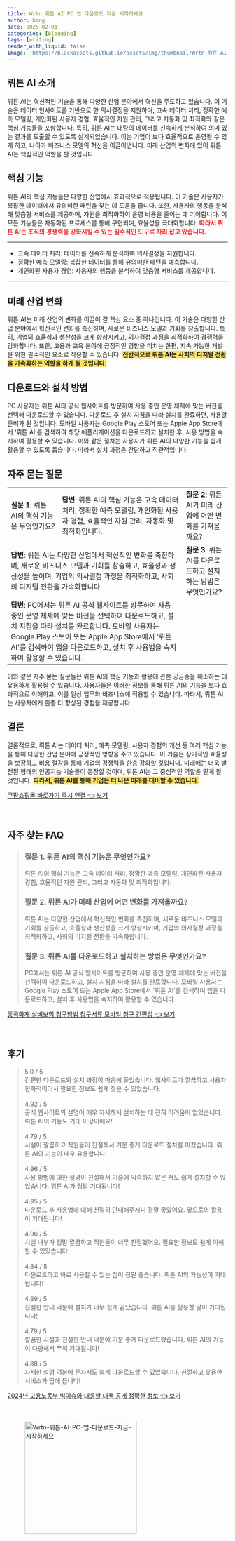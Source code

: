 ```yaml
---
title: Wrtn 뤼튼 AI PC 앱 다운로드 지금 시작하세요
author: bing
date: 2025-02-01
categories: [Blogging]
tags: [writing]
render_with_liquid: false
image: 'https://blackassets.github.io/assets/img/thumbnail/Wrtn-뤼튼-AI-PC-앱-다운로드-지금-시작하세요.webp'
---
```



<h2 id='뤼튼 AI 소개'>뤼튼 AI 소개</h2>

<p>뤼튼 AI는 혁신적인 기술을 통해 다양한 산업 분야에서 혁신을 주도하고 있습니다. 이 기술은 데이터 인사이트를 기반으로 한 의사결정을 지원하며, 고속 데이터 처리, 정확한 예측 모델링, 개인화된 사용자 경험, 효율적인 자원 관리, 그리고 자동화 및 최적화와 같은 핵심 기능들을 포함합니다. 특히, 뤼튼 AI는 대량의 데이터를 신속하게 분석하여 의미 있는 결과를 도출할 수 있도록 설계되었습니다. 이는 기업이 보다 효율적으로 운영될 수 있게 하고, 나아가 비즈니스 모델의 혁신을 이끌어냅니다. 미래 산업의 변화에 있어 뤼튼 AI는 핵심적인 역할을 할 것입니다.</p>

<h2 id='핵심 기능'>핵심 기능</h2>

<p>뤼튼 AI의 핵심 기능들은 다양한 산업에서 효과적으로 적용됩니다. 이 기술은 사용자가 복잡한 데이터에서 유의미한 패턴을 찾는 데 도움을 줍니다. 또한, 사용자의 행동을 분석해 맞춤형 서비스를 제공하며, 자원을 최적화하여 운영 비용을 줄이는 데 기여합니다. 이 모든 기능들은 자동화된 프로세스를 통해 구현되며, 효율성을 극대화합니다. <b><span style="color: #ee2323;">따라서 뤼튼 AI는 조직의 경쟁력을 강화시킬 수 있는 필수적인 도구로 자리 잡고 있습니다.</span></b></p>

<hr />

<ul>
    <li>고속 데이터 처리: 데이터를 신속하게 분석하여 의사결정을 지원합니다.</li>
    <li>정확한 예측 모델링: 복잡한 데이터를 통해 유의미한 패턴을 예측합니다.</li>
    <li>개인화된 사용자 경험: 사용자의 행동을 분석하여 맞춤형 서비스를 제공합니다.</li>
</ul>

<hr />

<h2 id='미래 산업 변화'>미래 산업 변화</h2>

<p>뤼튼 AI는 미래 산업의 변화를 이끌어 갈 핵심 요소 중 하나입니다. 이 기술은 다양한 산업 분야에서 혁신적인 변화를 촉진하며, 새로운 비즈니스 모델과 기회를 창출합니다. 특히, 기업의 효율성과 생산성을 크게 향상시키고, 의사결정 과정을 최적화하여 경쟁력을 강화합니다. 또한, 고용과 교육 분야에 긍정적인 영향을 미치는 한편, 지속 가능한 개발을 위한 필수적인 요소로 작용할 수 있습니다. <b><span style="background-color: #ffe066;">전반적으로 뤼튼 AI는 사회의 디지털 전환을 가속화하는 역할을 하게 될 것입니다.</span></b></p>

<h2 id='다운로드와 설치 방법'>다운로드와 설치 방법</h2>

<p>PC 사용자는 뤼튼 AI의 공식 웹사이트를 방문하여 사용 중인 운영 체제에 맞는 버전을 선택해 다운로드할 수 있습니다. 다운로드 후 설치 지침을 따라 설치를 완료하면, 사용할 준비가 된 것입니다. 모바일 사용자는 Google Play 스토어 또는 Apple App Store에서 ‘뤼튼 AI’를 검색하여 해당 애플리케이션을 다운로드하고 설치한 후, 사용 방법을 숙지하여 활용할 수 있습니다. 이와 같은 절차는 사용자가 뤼튼 AI의 다양한 기능을 쉽게 활용할 수 있도록 돕습니다. 따라서 설치 과정은 간단하고 직관적입니다.</p>

<h2 id='자주 묻는 질문'>자주 묻는 질문</h2>


<table>
    <tr>
        <td><b>질문 1</b>: 뤼튼 AI의 핵심 기능은 무엇인가요?</td>
        <td><b>답변</b>: 뤼튼 AI의 핵심 기능은 고속 데이터 처리, 정확한 예측 모델링, 개인화된 사용자 경험, 효율적인 자원 관리, 자동화 및 최적화입니다.</td>
        <td><b>질문 2</b>: 뤼튼 AI가 미래 산업에 어떤 변화를 가져올까요?</td>
    </tr>
    <tr>
        <td colspan="2"><b>답변</b>: 뤼튼 AI는 다양한 산업에서 혁신적인 변화를 촉진하며, 새로운 비즈니스 모델과 기회를 창출하고, 효율성과 생산성을 높이며, 기업의 의사결정 과정을 최적화하고, 사회의 디지털 전환을 가속화합니다.</td>
        <td><b>질문 3</b>: 뤼튼 AI를 다운로드하고 설치하는 방법은 무엇인가요?</td>
    </tr>
    <tr>
        <td colspan="2"><b>답변</b>: PC에서는 뤼튼 AI 공식 웹사이트를 방문하여 사용 중인 운영 체제에 맞는 버전을 선택하여 다운로드하고, 설치 지침을 따라 설치를 완료합니다. 모바일 사용자는 Google Play 스토어 또는 Apple App Store에서 '뤼튼 AI'를 검색하여 앱을 다운로드하고, 설치 후 사용법을 숙지하여 활용할 수 있습니다.</td>
        <td></td>
    </tr>
</table>

<p>이와 같은 자주 묻는 질문들은 뤼튼 AI의 핵심 기능과 활용에 관한 궁금증을 해소하는 데 유용하게 활용될 수 있습니다. 사용자들은 이러한 정보를 통해 뤼튼 AI의 기능을 보다 효과적으로 이해하고, 이를 일상 업무와 비즈니스에 적용할 수 있습니다. 따라서, 뤼튼 AI는 사용자에게 한층 더 향상된 경험을 제공합니다.</p>

<h2 id='결론'>결론</h2>

<p>결론적으로, 뤼튼 AI는 데이터 처리, 예측 모델링, 사용자 경험의 개선 등 여러 핵심 기능을 통해 다양한 산업 분야에 긍정적인 영향을 주고 있습니다. 이 기술은 장기적인 효율성을 보장하고 비용 절감을 통해 기업의 경쟁력을 한층 강화할 것입니다. 미래에는 더욱 발전된 형태의 인공지능 기술들이 등장할 것이며, 뤼튼 AI는 그 중심적인 역할을 맡게 될 것입니다. <b><span style="background-color: #ffe066;">따라서, 뤼튼 AI를 통해 기업은 더 나은 미래를 대비할 수 있습니다.</span></b></p>


<p><a class="click-button" title="쿠팡쇼핑몰 바로가기 즉시 연결" href="https://blackassets.github.io/posts/%EC%BF%A0%ED%8C%A1%EC%87%BC%ED%95%91%EB%AA%B0-%EB%B0%94%EB%A1%9C%EA%B0%80%EA%B8%B0-%EC%A6%89%EC%8B%9C-%EC%97%B0%EA%B2%B0/" rel="dofollow">쿠팡쇼핑몰 바로가기 즉시 연결 👈 보기</a></p><br>
<h2 id='자주_찾는_FAQ'>자주 찾는 FAQ</h2>
<div itemscope="" itemtype="https://schema.org/FAQPage"> 
<blockquote> 
<div itemscope="" itemprop="mainEntity" itemtype="https://schema.org/Question"> 
<h3 itemprop="name">질문 1. 뤼튼 AI의 핵심 기능은 무엇인가요?</h3> 
<div itemscope="" itemprop="acceptedAnswer" itemtype="https://schema.org/Answer"> 
<span itemprop="text"> 
<p>뤼튼 AI의 핵심 기능은 고속 데이터 처리, 정확한 예측 모델링, 개인화된 사용자 경험, 효율적인 자원 관리, 그리고 자동화 및 최적화입니다.</p> 
</span> 
</div> 
</div> 
<div itemscope="" itemprop="mainEntity" itemtype="https://schema.org/Question"> 
<h3 itemprop="name">질문 2. 뤼튼 AI가 미래 산업에 어떤 변화를 가져올까요?</h3> 
<div itemscope="" itemprop="acceptedAnswer" itemtype="https://schema.org/Answer"> 
<span itemprop="text"> 
<p>뤼튼 AI는 다양한 산업에서 혁신적인 변화를 촉진하며, 새로운 비즈니스 모델과 기회를 창출하고, 효율성과 생산성을 크게 향상시키며, 기업의 의사결정 과정을 최적화하고, 사회의 디지털 전환을 가속화합니다.</p> 
</span> 
</div> 
</div> 
<div itemscope="" itemprop="mainEntity" itemtype="https://schema.org/Question"> 
<h3 itemprop="name">질문 3. 뤼튼 AI를 다운로드하고 설치하는 방법은 무엇인가요?</h3> 
<div itemscope="" itemprop="acceptedAnswer" itemtype="https://schema.org/Answer"> 
<span itemprop="text"> 
<p>PC에서는 뤼튼 AI 공식 웹사이트를 방문하여 사용 중인 운영 체제에 맞는 버전을 선택하여 다운로드하고, 설치 지침을 따라 설치를 완료합니다. 모바일 사용자는 Google Play 스토어 또는 Apple App Store에서 '뤼튼 AI'를 검색하여 앱을 다운로드하고, 설치 후 사용법을 숙지하여 활용할 수 있습니다.</p> 
</span> 
</div> 
</div> 
</blockquote> 
</div>
<p><a class="click-button" title="흥국화재 실비보험 청구방법 청구서류 모바일 청구 간편성" href="https://blackassets.github.io/posts/%ED%9D%A5%EA%B5%AD%ED%99%94%EC%9E%AC-%EC%8B%A4%EB%B9%84%EB%B3%B4%ED%97%98-%EC%B2%AD%EA%B5%AC%EB%B0%A9%EB%B2%95-%EC%B2%AD%EA%B5%AC%EC%84%9C%EB%A5%98-%EB%AA%A8%EB%B0%94%EC%9D%BC-%EC%B2%AD%EA%B5%AC-%EA%B0%84%ED%8E%B8%EC%84%B1/" rel="dofollow">흥국화재 실비보험 청구방법 청구서류 모바일 청구 간편성 👈 보기</a></p><br>
<h2 id='후기'>후기</h2>
<div itemscope itemtype="https://schema.org/Product">
  <blockquote>
  <div itemprop="review" itemscope itemtype="https://schema.org/Review">
      <div itemprop="reviewRating" itemscope itemtype="https://schema.org/Rating"> <span itemprop="ratingValue">5.0</span> / <span itemprop="bestRating">5</span> </div>
      <span itemprop="reviewBody">간편한 다운로드와 설치 과정이 마음에 들었습니다. 웹사이트가 깔끔하고 사용자 친화적이어서 필요한 정보도 쉽게 찾을 수 있었습니다.</span>
  </div>
  <br>
  <div itemprop="review" itemscope itemtype="https://schema.org/Review">
      <div itemprop="reviewRating" itemscope itemtype="https://schema.org/Rating"> <span itemprop="ratingValue">4.92</span> / <span itemprop="bestRating">5</span> </div>
      <span itemprop="reviewBody">공식 웹사이트의 설명이 매우 자세해서 설치하는 데 전혀 어려움이 없었습니다. 뤼튼 AI의 기능도 기대 이상이에요!</span>
  </div>
  <br>
  <div itemprop="review" itemscope itemtype="https://schema.org/Review">
      <div itemprop="reviewRating" itemscope itemtype="https://schema.org/Rating"> <span itemprop="ratingValue">4.79</span> / <span itemprop="bestRating">5</span> </div>
      <span itemprop="reviewBody">시설이 깔끔하고 직원들이 친절해서 기분 좋게 다운로드 절차를 마쳤습니다. 뤼튼 AI의 기능이 매우 유용합니다.</span>
  </div>
  <br>
  <div itemprop="review" itemscope itemtype="https://schema.org/Review">
      <div itemprop="reviewRating" itemscope itemtype="https://schema.org/Rating"> <span itemprop="ratingValue">4.96</span> / <span itemprop="bestRating">5</span> </div>
      <span itemprop="reviewBody">사용 방법에 대한 설명이 친절해서 기술에 익숙하지 않은 저도 쉽게 설치할 수 있었습니다. 뤼튼 AI가 정말 기대됩니다!</span>
  </div>
  <br>
  <div itemprop="review" itemscope itemtype="https://schema.org/Review">
      <div itemprop="reviewRating" itemscope itemtype="https://schema.org/Rating"> <span itemprop="ratingValue">4.95</span> / <span itemprop="bestRating">5</span> </div>
      <span itemprop="reviewBody">다운로드 후 사용법에 대해 친절히 안내해주시니 정말 좋았어요. 앞으로의 활용이 기대됩니다!</span>
  </div>
  <br>
  <div itemprop="review" itemscope itemtype="https://schema.org/Review">
      <div itemprop="reviewRating" itemscope itemtype="https://schema.org/Rating"> <span itemprop="ratingValue">4.96</span> / <span itemprop="bestRating">5</span> </div>
      <span itemprop="reviewBody">시설 내부가 정말 깔끔하고 직원들이 너무 친절했어요. 필요한 정보도 쉽게 이해할 수 있었습니다.</span>
  </div>
  <br>
  <div itemprop="review" itemscope itemtype="https://schema.org/Review">
      <div itemprop="reviewRating" itemscope itemtype="https://schema.org/Rating"> <span itemprop="ratingValue">4.84</span> / <span itemprop="bestRating">5</span> </div>
      <span itemprop="reviewBody">다운로드하고 바로 사용할 수 있는 점이 정말 좋습니다. 뤼튼 AI의 가능성이 기대됩니다!</span>
  </div>
  <br>
  <div itemprop="review" itemscope itemtype="https://schema.org/Review">
      <div itemprop="reviewRating" itemscope itemtype="https://schema.org/Rating"> <span itemprop="ratingValue">4.89</span> / <span itemprop="bestRating">5</span> </div>
      <span itemprop="reviewBody">친절한 안내 덕분에 설치가 너무 쉽게 끝났습니다. 뤼튼 AI를 활용할 날이 기대됩니다!</span>
  </div>
  <br>
  <div itemprop="review" itemscope itemtype="https://schema.org/Review">
      <div itemprop="reviewRating" itemscope itemtype="https://schema.org/Rating"> <span itemprop="ratingValue">4.79</span> / <span itemprop="bestRating">5</span> </div>
      <span itemprop="reviewBody">깔끔한 시설과 친절한 안내 덕분에 기분 좋게 다운로드했습니다. 뤼튼 AI의 기능이 다양해서 무척 기대됩니다!</span>
  </div>
  <br>
  <div itemprop="review" itemscope itemtype="https://schema.org/Review">
      <div itemprop="reviewRating" itemscope itemtype="https://schema.org/Rating"> <span itemprop="ratingValue">4.88</span> / <span itemprop="bestRating">5</span> </div>
      <span itemprop="reviewBody">자세한 설명 덕분에 혼자서도 쉽게 다운로드할 수 있었습니다. 친절하고 유용한 서비스가 맘에 듭니다!</span>
  </div>
  </blockquote>
</div>
<p><a class="click-button" title="2024년 고용노동부 빅이슈와 대응할 대책 공개 정확한 정보" href="https://blackassets.github.io/posts/2024%EB%85%84-%EA%B3%A0%EC%9A%A9%EB%85%B8%EB%8F%99%EB%B6%80-%EB%B9%85%EC%9D%B4%EC%8A%88%EC%99%80-%EB%8C%80%EC%9D%91%ED%95%A0-%EB%8C%80%EC%B1%85-%EA%B3%B5%EA%B0%9C-%EC%A0%95%ED%99%95%ED%95%9C-%EC%A0%95%EB%B3%B4/" rel="dofollow">2024년 고용노동부 빅이슈와 대응할 대책 공개 정확한 정보 👈 보기</a></p><br>
<figure class="image"><img src="https://blackassets.github.io/assets/img/thumbnail/Wrtn-뤼튼-AI-PC-앱-다운로드-지금-시작하세요.webp" alt="Wrtn-뤼튼-AI-PC-앱-다운로드-지금-시작하세요" width="256" height="256"></figure>